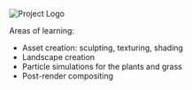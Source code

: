 ![Project Logo](Final-non-composite.png)

Areas of learning:
  - Asset creation: sculpting, texturing, shading
  - Landscape creation
  - Particle simulations for the plants and grass
  - Post-render compositing
